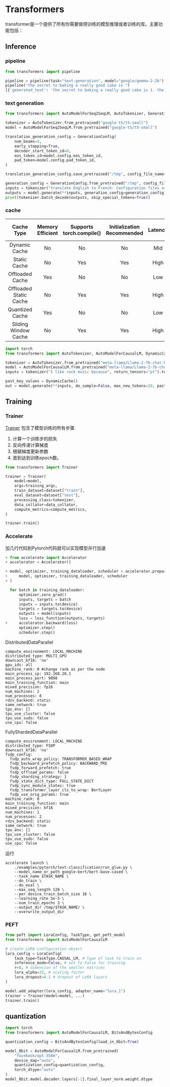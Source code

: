 # Transformers

transformer是一个提供了所有你需要做预训练的模型推理或者训练的库。主要功能包括：

## Inference

### pipeline

```python
from transformers import pipeline

pipeline = pipeline(task="text-generation", model="google/gemma-2-2b")
pipeline("the secret to baking a really good cake is ")
[{'generated_text': 'the secret to baking a really good cake is 1. the right ingredients 2. the'}]
```

### text generation

```python
from transformers import AutoModelForSeq2SeqLM, AutoTokenizer, GenerationConfig

tokenizer = AutoTokenizer.from_pretrained("google-t5/t5-small")
model = AutoModelForSeq2SeqLM.from_pretrained("google-t5/t5-small")

translation_generation_config = GenerationConfig(
    num_beams=4,
    early_stopping=True,
    decoder_start_token_id=0,
    eos_token_id=model.config.eos_token_id,
    pad_token=model.config.pad_token_id,
)

translation_generation_config.save_pretrained("/tmp", config_file_name="translation_generation_config.json", push_to_hub=True)

generation_config = GenerationConfig.from_pretrained("/tmp", config_file_name="translation_generation_config.json")
inputs = tokenizer("translate English to French: Configuration files are easy to use!", return_tensors="pt")
outputs = model.generate(**inputs, generation_config=generation_config)
print(tokenizer.batch_decode(outputs, skip_special_tokens=True))
```

### cache

|       Cache Type       | Memory Efficient | Supports torch.compile() | Initialization Recommended | Latency | Long Context Generation |
| :--------------------: | :--------------: | :----------------------: | :------------------------: | :-----: | :---------------------: |
|     Dynamic Cache      |        No        |            No            |             No             |   Mid   |           No            |
|      Static Cache      |        No        |           Yes            |            Yes             |  High   |           No            |
|    Offloaded Cache     |       Yes        |            No            |             No             |   Low   |           Yes           |
| Offloaded Static Cache |        No        |           Yes            |            Yes             |  High   |           Yes           |
|    Quantized Cache     |       Yes        |            No            |             No             |   Low   |           Yes           |
|  Sliding Window Cache  |        No        |           Yes            |            Yes             |  High   |           No            |

```python
import torch
from transformers import AutoTokenizer, AutoModelForCausalLM, DynamicCache

tokenizer = AutoTokenizer.from_pretrained("meta-llama/Llama-2-7b-chat-hf")
model = AutoModelForCausalLM.from_pretrained("meta-llama/Llama-2-7b-chat-hf", torch_dtype=torch.float16).to("cuda:0")
inputs = tokenizer("I like rock music because", return_tensors="pt").to(model.device)

past_key_values = DynamicCache()
out = model.generate(**inputs, do_sample=False, max_new_tokens=20, past_key_values=past_key_values)
```



## Training

### Trainer

[Trainer](https://huggingface.co/docs/transformers/v4.53.3/en/main_classes/trainer#transformers.Trainer) 包含了模型训练的所有步骤.

1. 计算一个训练步的损失
2. 反向传递计算梯度
3. 根据梯度更新参数
4. 直到达到训练epoch数。

```python
from transformers import Trainer

trainer = Trainer(
    model=model,
    args=training_args,
    train_dataset=dataset["train"],
    eval_dataset=dataset["test"],
    processing_class=tokenizer,
    data_collator=data_collator,
    compute_metrics=compute_metrics,
)

trainer.train()
```

### Accelerate

加几行代码到Pytorch代码就可以实现模型并行加速

```python
+ from accelerate import Accelerator
+ accelerator = Accelerator()

+ model, optimizer, training_dataloader, scheduler = accelerator.prepare(
+     model, optimizer, training_dataloader, scheduler
+ )

  for batch in training_dataloader:
      optimizer.zero_grad()
      inputs, targets = batch
      inputs = inputs.to(device)
      targets = targets.to(device)
      outputs = model(inputs)
      loss = loss_function(outputs, targets)
+     accelerator.backward(loss)
      optimizer.step()
      scheduler.step()
```

DistributedDataParallel

```
compute_environment: LOCAL_MACHINE
distributed_type: MULTI_GPU
downcast_bf16: 'no'
gpu_ids: all
machine_rank: 0 #change rank as per the node
main_process_ip: 192.168.20.1
main_process_port: 9898
main_training_function: main
mixed_precision: fp16
num_machines: 2
num_processes: 8
rdzv_backend: static
same_network: true
tpu_env: []
tpu_use_cluster: false
tpu_use_sudo: false
use_cpu: false
```

FullyShardedDataParallel

```
compute_environment: LOCAL_MACHINE
distributed_type: FSDP
downcast_bf16: 'no'
fsdp_config:
  fsdp_auto_wrap_policy: TRANSFORMER_BASED_WRAP
  fsdp_backward_prefetch_policy: BACKWARD_PRE
  fsdp_forward_prefetch: true
  fsdp_offload_params: false
  fsdp_sharding_strategy: 1
  fsdp_state_dict_type: FULL_STATE_DICT
  fsdp_sync_module_states: true
  fsdp_transformer_layer_cls_to_wrap: BertLayer
  fsdp_use_orig_params: true
machine_rank: 0
main_training_function: main
mixed_precision: bf16
num_machines: 1
num_processes: 2
rdzv_backend: static
same_network: true
tpu_env: []
tpu_use_cluster: false
tpu_use_sudo: false
use_cpu: false
```

运行

```
accelerate launch \
    ./examples/pytorch/text-classification/run_glue.py \
    --model_name_or_path google-bert/bert-base-cased \
    --task_name $TASK_NAME \
    --do_train \
    --do_eval \
    --max_seq_length 128 \
    --per_device_train_batch_size 16 \
    --learning_rate 5e-5 \
    --num_train_epochs 3 \
    --output_dir /tmp/$TASK_NAME/ \
    --overwrite_output_dir
```

### PEFT

```python
from peft import LoraConfig, TaskType, get_peft_model
from transformers import AutoModelForCausalLM

# create LoRA configuration object
lora_config = LoraConfig(
    task_type=TaskType.CAUSAL_LM, # type of task to train on
    inference_mode=False, # set to False for training
    r=8, # dimension of the smaller matrices
    lora_alpha=32, # scaling factor
    lora_dropout=0.1 # dropout of LoRA layers
)

model.add_adapter(lora_config, adapter_name="lora_1")
trainer = Trainer(model=model, ...)
trainer.train()
```

## quantization

```python
import torch
from transformers import AutoModelForCausalLM, BitsAndBytesConfig

quantization_config = BitsAndBytesConfig(load_in_8bit=True)

model_8bit = AutoModelForCausalLM.from_pretrained(
    "facebook/opt-350m", 
    device_map="auto",
    quantization_config=quantization_config, 
    torch_dtype="auto"
)
model_8bit.model.decoder.layers[-1].final_layer_norm.weight.dtype
```

